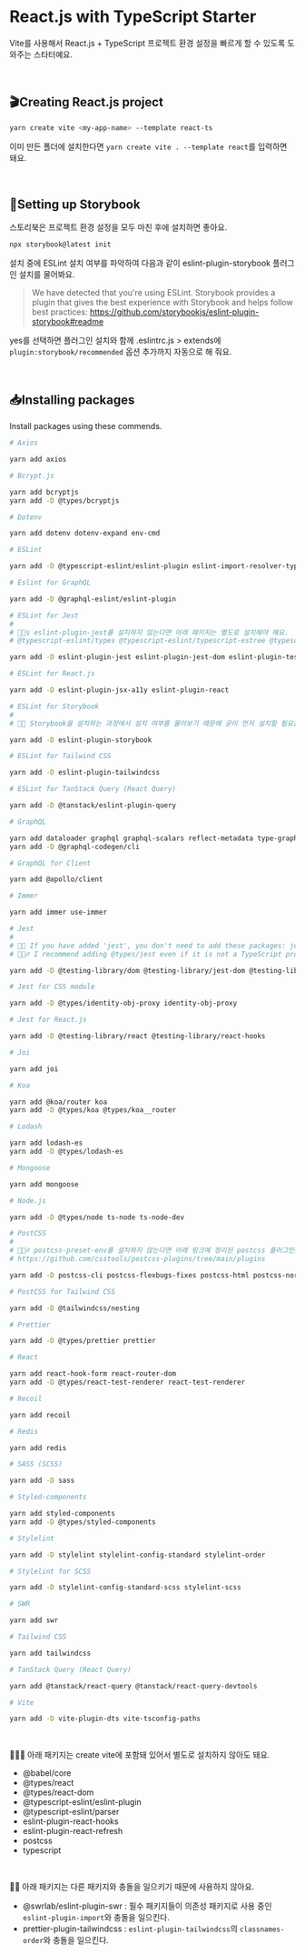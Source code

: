 # React.js with TypeScript Starter

Vite를 사용해서 React.js + TypeScript 프로젝트 환경 설정을 빠르게 할 수 있도록 도와주는 스타터예요.

<br>

## 🎬Creating React.js project

```bash
yarn create vite <my-app-name> --template react-ts
```

이미 만든 폴더에 설치한다면 `yarn create vite . --template react`를 입력하면 돼요.

<br>

## 📒Setting up Storybook

스토리북은 프로젝트 환경 설정을 모두 마친 후에 설치하면 좋아요.

```bash
npx storybook@latest init
```

설치 중에 ESLint 설치 여부를 파악하여 다음과 같이 eslint-plugin-storybook 플러그인 설치를 물어봐요.

> We have detected that you're using ESLint. Storybook provides a plugin that gives the best experience with Storybook and helps follow best practices: <https://github.com/storybookjs/eslint-plugin-storybook#readme>

yes를 선택하면 플러그인 설치와 함께 .eslintrc.js > extends에 `plugin:storybook/recommended` 옵션 추가까지 자동으로 해 줘요.

<br>

## 📥Installing packages

Install packages using these commends.

```bash
# Axios

yarn add axios

# Bcrypt.js

yarn add bcryptjs
yarn add -D @types/bcryptjs

# Dotenv

yarn add dotenv dotenv-expand env-cmd

# ESLint

yarn add -D @typescript-eslint/eslint-plugin eslint-import-resolver-typescript eslint-plugin-import

# Eslint for GraphQL

yarn add -D @graphql-eslint/eslint-plugin

# ESLint for Jest
#
# 💁🏻‍♀️ eslint-plugin-jest를 설치하지 않는다면 아래 패키지는 별도로 설치해야 해요.
# @typescript-eslint/types @typescript-eslint/typescript-estree @typescript-eslint/utils

yarn add -D eslint-plugin-jest eslint-plugin-jest-dom eslint-plugin-testing-library jest-resolve

# ESLint for React.js

yarn add -D eslint-plugin-jsx-a11y eslint-plugin-react

# ESLint for Storybook
#
# 💁🏻 Storybook을 설치하는 과정에서 설치 여부를 물어보기 때문에 굳이 먼저 설치할 필요는 없어요.

yarn add -D eslint-plugin-storybook

# ESLint for Tailwind CSS

yarn add -D eslint-plugin-tailwindcss

# ESLint for TanStack Query (React Query)

yarn add -D @tanstack/eslint-plugin-query

# GraphQL

yarn add dataloader graphql graphql-scalars reflect-metadata type-graphql
yarn add -D @graphql-codegen/cli

# GraphQL for Client

yarn add @apollo/client

# Immer

yarn add immer use-immer

# Jest
#
# 💁🏻 If you have added 'jest', you don't need to add these packages: jest-resolve and jest-resolve-dependencies.
# 💁🏻‍♂️ I recommend adding @types/jest even if it is not a TypeScript project because of its IntelliSense.

yarn add -D @testing-library/dom @testing-library/jest-dom @testing-library/user-event @types/jest jest jest-environment-jsdom jest-watch-typeahead jsdom ts-jest

# Jest for CSS module

yarn add -D @types/identity-obj-proxy identity-obj-proxy

# Jest for React.js

yarn add -D @testing-library/react @testing-library/react-hooks

# Joi

yarn add joi

# Koa

yarn add @koa/router koa
yarn add -D @types/koa @types/koa__router

# Lodash

yarn add lodash-es
yarn add -D @types/lodash-es

# Mongoose

yarn add mongoose

# Node.js

yarn add -D @types/node ts-node ts-node-dev

# PostCSS
#
# 💁🏻‍♂️ postcss-preset-env를 설치하지 않는다면 아래 링크에 정리된 postcss 플러그인은 별도로 설치해야 해요.
# https://github.com/csstools/postcss-plugins/tree/main/plugins

yarn add -D postcss-cli postcss-flexbugs-fixes postcss-html postcss-normalize postcss-preset-env postcss-syntax postcss-url

# PostCSS for Tailwind CSS

yarn add -D @tailwindcss/nesting

# Prettier

yarn add -D @types/prettier prettier

# React

yarn add react-hook-form react-router-dom
yarn add -D @types/react-test-renderer react-test-renderer

# Recoil

yarn add recoil

# Redis

yarn add redis

# SASS (SCSS)

yarn add -D sass

# Styled-components

yarn add styled-components
yarn add -D @types/styled-components

# Stylelint

yarn add -D stylelint stylelint-config-standard stylelint-order

# Stylelint for SCSS

yarn add -D stylelint-config-standard-scss stylelint-scss

# SWR

yarn add swr

# Tailwind CSS

yarn add tailwindcss

# TanStack Query (React Query)

yarn add @tanstack/react-query @tanstack/react-query-devtools

# Vite

yarn add -D vite-plugin-dts vite-tsconfig-paths
```

<br>

💁🏻‍♀️ 아래 패키지는 create vite에 포함돼 있어서 별도로 설치하지 않아도 돼요.

- @babel/core
- @types/react
- @types/react-dom
- @typescript-eslint/eslint-plugin
- @typescript-eslint/parser
- eslint-plugin-react-hooks
- eslint-plugin-react-refresh
- postcss
- typescript

<br>

💁🏻 아래 패키지는 다른 패키지와 충돌을 일으키기 때문에 사용하지 않아요.

- @swrlab/eslint-plugin-swr : 필수 패키지들이 의존성 패키지로 사용 중인 `eslint-plugin-import`와 충돌을 일으킨다.
- prettier-plugin-tailwindcss : `eslint-plugin-tailwindcss`의 `classnames-order`와 충돌을 일으킨다.
